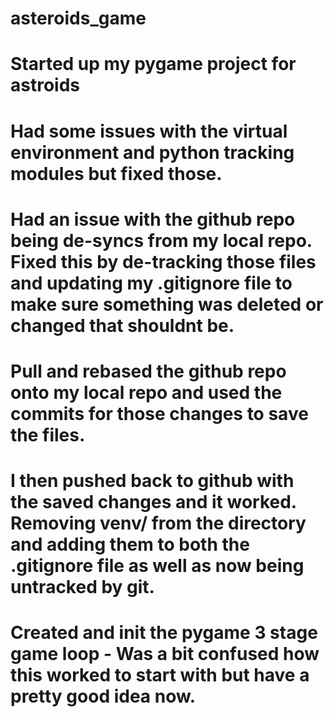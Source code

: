 # asteroids_game
# Started up my pygame project for astroids

# Had some issues with the virtual environment and python tracking modules but fixed those.
# Had an issue with the github repo being de-syncs from my local repo. Fixed this by de-tracking those files and updating my .gitignore file to make sure something was deleted or changed that shouldnt be.
# Pull and rebased the github repo onto my local repo and used the commits for those changes to save the files.
# I then pushed back to github with the saved changes and it worked. Removing venv/ from the directory and adding them to both the .gitignore file as well as now being untracked by git.

# Created and init the pygame 3 stage game loop - Was a bit confused how this worked to start with but have a pretty good idea now.